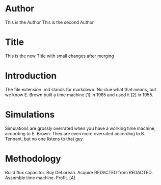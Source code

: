 # Author

This is the Author
This is the second Author

# Title

This is the new Title with small changes after merging

# Introduction

The file extension .md stands for markdown.
No clue what that means, but we know E. Brown built a time machine [1] in 1985 and used it [2] in 1955.

# Simulations

Simulations are grossly overrated when you have a working time machine, according to E. Brown.
They are even more overrated according to B. Tennant, but no one listens to that guy.

# Methodology

Build flux capacitor.
Buy DeLorean.
Acquire REDACTED from REDACTED.
Assemble time machine.
Profit. [4]

